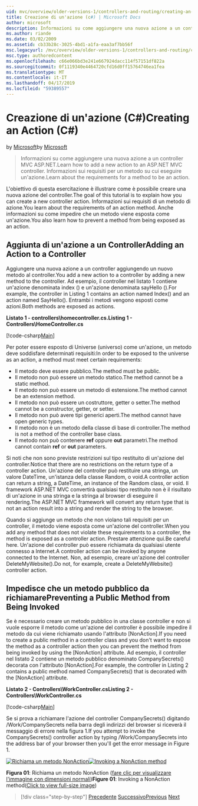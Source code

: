 ```yaml
---
uid: mvc/overview/older-versions-1/controllers-and-routing/creating-an-action-cs
title: Creazione di un'azione (c#) | Microsoft Docs
author: microsoft
description: Informazioni su come aggiungere una nuova azione a un controller MVC ASP.NET. Informazioni sui requisiti per un metodo su cui eseguire un'azione.
ms.author: riande
ms.date: 03/02/2009
ms.assetid: cb33b28c-3025-4bd1-a1fa-eaa3af7bb56f
msc.legacyurl: /mvc/overview/older-versions-1/controllers-and-routing/creating-an-action-cs
msc.type: authoredcontent
ms.openlocfilehash: c66e066bd3e241e667924dacc114f57151df822a
ms.sourcegitcommit: 0f1119340e4464720cfd16d0ff15764746ea1fea
ms.translationtype: MT
ms.contentlocale: it-IT
ms.lasthandoff: 04/17/2019
ms.locfileid: "59389557"
---
```

# <a name="creating-an-action-c"></a><span data-ttu-id="b47df-104">Creazione di un'azione (C#)</span><span class="sxs-lookup"><span data-stu-id="b47df-104">Creating an Action (C#)</span></span>

<span data-ttu-id="b47df-105">by [Microsoft](https://github.com/microsoft)</span><span class="sxs-lookup"><span data-stu-id="b47df-105">by [Microsoft](https://github.com/microsoft)</span></span>

> <span data-ttu-id="b47df-106">Informazioni su come aggiungere una nuova azione a un controller MVC ASP.NET.</span><span class="sxs-lookup"><span data-stu-id="b47df-106">Learn how to add a new action to an ASP.NET MVC controller.</span></span> <span data-ttu-id="b47df-107">Informazioni sui requisiti per un metodo su cui eseguire un'azione.</span><span class="sxs-lookup"><span data-stu-id="b47df-107">Learn about the requirements for a method to be an action.</span></span>


<span data-ttu-id="b47df-108">L'obiettivo di questa esercitazione è illustrare come è possibile creare una nuova azione del controller.</span><span class="sxs-lookup"><span data-stu-id="b47df-108">The goal of this tutorial is to explain how you can create a new controller action.</span></span> <span data-ttu-id="b47df-109">Informazioni sui requisiti di un metodo di azione.</span><span class="sxs-lookup"><span data-stu-id="b47df-109">You learn about the requirements of an action method.</span></span> <span data-ttu-id="b47df-110">Anche informazioni su come impedire che un metodo viene esposta come un'azione.</span><span class="sxs-lookup"><span data-stu-id="b47df-110">You also learn how to prevent a method from being exposed as an action.</span></span>

## <a name="adding-an-action-to-a-controller"></a><span data-ttu-id="b47df-111">Aggiunta di un'azione a un Controller</span><span class="sxs-lookup"><span data-stu-id="b47df-111">Adding an Action to a Controller</span></span>

<span data-ttu-id="b47df-112">Aggiungere una nuova azione a un controller aggiungendo un nuovo metodo al controller.</span><span class="sxs-lookup"><span data-stu-id="b47df-112">You add a new action to a controller by adding a new method to the controller.</span></span> <span data-ttu-id="b47df-113">Ad esempio, il controller nel listato 1 contiene un'azione denominata index () e un'azione denominata sayHello ().</span><span class="sxs-lookup"><span data-stu-id="b47df-113">For example, the controller in Listing 1 contains an action named Index() and an action named SayHello().</span></span> <span data-ttu-id="b47df-114">Entrambi i metodi vengono esposti come azioni.</span><span class="sxs-lookup"><span data-stu-id="b47df-114">Both methods are exposed as actions.</span></span>

<span data-ttu-id="b47df-115">**Listato 1 - controllers\homecontroller.cs.**</span><span class="sxs-lookup"><span data-stu-id="b47df-115">**Listing 1 - Controllers\HomeController.cs**</span></span>

[!code-csharp[Main](creating-an-action-cs/samples/sample1.cs)]

<span data-ttu-id="b47df-116">Per poter essere esposto di Universe (universo) come un'azione, un metodo deve soddisfare determinati requisiti:</span><span class="sxs-lookup"><span data-stu-id="b47df-116">In order to be exposed to the universe as an action, a method must meet certain requirements:</span></span>

- <span data-ttu-id="b47df-117">Il metodo deve essere pubblico.</span><span class="sxs-lookup"><span data-stu-id="b47df-117">The method must be public.</span></span>
- <span data-ttu-id="b47df-118">Il metodo non può essere un metodo statico.</span><span class="sxs-lookup"><span data-stu-id="b47df-118">The method cannot be a static method.</span></span>
- <span data-ttu-id="b47df-119">Il metodo non può essere un metodo di estensione.</span><span class="sxs-lookup"><span data-stu-id="b47df-119">The method cannot be an extension method.</span></span>
- <span data-ttu-id="b47df-120">Il metodo non può essere un costruttore, getter o setter.</span><span class="sxs-lookup"><span data-stu-id="b47df-120">The method cannot be a constructor, getter, or setter.</span></span>
- <span data-ttu-id="b47df-121">Il metodo non può avere tipi generici aperti.</span><span class="sxs-lookup"><span data-stu-id="b47df-121">The method cannot have open generic types.</span></span>
- <span data-ttu-id="b47df-122">Il metodo non è un metodo della classe di base di controller.</span><span class="sxs-lookup"><span data-stu-id="b47df-122">The method is not a method of the controller base class.</span></span>
- <span data-ttu-id="b47df-123">Il metodo non può contenere **ref** oppure **out** parametri.</span><span class="sxs-lookup"><span data-stu-id="b47df-123">The method cannot contain **ref** or **out** parameters.</span></span>

<span data-ttu-id="b47df-124">Si noti che non sono previste restrizioni sul tipo restituito di un'azione del controller.</span><span class="sxs-lookup"><span data-stu-id="b47df-124">Notice that there are no restrictions on the return type of a controller action.</span></span> <span data-ttu-id="b47df-125">Un'azione del controller può restituire una stringa, un valore DateTime, un'istanza della classe Random, o void.</span><span class="sxs-lookup"><span data-stu-id="b47df-125">A controller action can return a string, a DateTime, an instance of the Random class, or void.</span></span> <span data-ttu-id="b47df-126">Il framework ASP.NET MVC convertirà qualsiasi tipo restituito non è il risultato di un'azione in una stringa e la stringa al browser di eseguire il rendering.</span><span class="sxs-lookup"><span data-stu-id="b47df-126">The ASP.NET MVC framework will convert any return type that is not an action result into a string and render the string to the browser.</span></span>

<span data-ttu-id="b47df-127">Quando si aggiunge un metodo che non violano tali requisiti per un controller, il metodo viene esposta come un'azione del controller.</span><span class="sxs-lookup"><span data-stu-id="b47df-127">When you add any method that does not violate these requirements to a controller, the method is exposed as a controller action.</span></span> <span data-ttu-id="b47df-128">Prestare attenzione qui.</span><span class="sxs-lookup"><span data-stu-id="b47df-128">Be careful here.</span></span> <span data-ttu-id="b47df-129">Un'azione del controller può essere richiamata da qualsiasi utente connesso a Internet.</span><span class="sxs-lookup"><span data-stu-id="b47df-129">A controller action can be invoked by anyone connected to the Internet.</span></span> <span data-ttu-id="b47df-130">Non, ad esempio, creare un'azione del controller DeleteMyWebsite().</span><span class="sxs-lookup"><span data-stu-id="b47df-130">Do not, for example, create a DeleteMyWebsite() controller action.</span></span>

## <a name="preventing-a-public-method-from-being-invoked"></a><span data-ttu-id="b47df-131">Impedisce che un metodo pubblico da richiamare</span><span class="sxs-lookup"><span data-stu-id="b47df-131">Preventing a Public Method from Being Invoked</span></span>

<span data-ttu-id="b47df-132">Se è necessario creare un metodo pubblico in una classe controller e non si vuole esporre il metodo come un'azione del controller è possibile impedire il metodo da cui viene richiamato usando l'attributo [NonAction].</span><span class="sxs-lookup"><span data-stu-id="b47df-132">If you need to create a public method in a controller class and you don't want to expose the method as a controller action then you can prevent the method from being invoked by using the [NonAction] attribute.</span></span> <span data-ttu-id="b47df-133">Ad esempio, il controller nel listato 2 contiene un metodo pubblico denominato CompanySecrets() decorata con l'attributo [NonAction].</span><span class="sxs-lookup"><span data-stu-id="b47df-133">For example, the controller in Listing 2 contains a public method named CompanySecrets() that is decorated with the [NonAction] attribute.</span></span>

<span data-ttu-id="b47df-134">**Listato 2 - Controllers\WorkController.cs**</span><span class="sxs-lookup"><span data-stu-id="b47df-134">**Listing 2 - Controllers\WorkController.cs**</span></span>

[!code-csharp[Main](creating-an-action-cs/samples/sample2.cs)]

<span data-ttu-id="b47df-135">Se si prova a richiamare l'azione del controller CompanySecrets() digitando /Work/CompanySecrets nella barra degli indirizzi del browser si riceverà il messaggio di errore nella figura 1.</span><span class="sxs-lookup"><span data-stu-id="b47df-135">If you attempt to invoke the CompanySecrets() controller action by typing /Work/CompanySecrets into the address bar of your browser then you'll get the error message in Figure 1.</span></span>


<span data-ttu-id="b47df-136">[![Richiama un metodo NonAction](creating-an-action-cs/_static/image1.jpg)](creating-an-action-cs/_static/image1.png)</span><span class="sxs-lookup"><span data-stu-id="b47df-136">[![Invoking a NonAction method](creating-an-action-cs/_static/image1.jpg)](creating-an-action-cs/_static/image1.png)</span></span>

<span data-ttu-id="b47df-137">**Figura 01**: Richiama un metodo NonAction ([fare clic per visualizzare l'immagine con dimensioni normali](creating-an-action-cs/_static/image2.png))</span><span class="sxs-lookup"><span data-stu-id="b47df-137">**Figure 01**: Invoking a NonAction method([Click to view full-size image](creating-an-action-cs/_static/image2.png))</span></span>

> [!div class="step-by-step"]
> <span data-ttu-id="b47df-138">[Precedente](creating-a-controller-cs.md)
> [Successivo](asp-net-mvc-routing-overview-vb.md)</span><span class="sxs-lookup"><span data-stu-id="b47df-138">[Previous](creating-a-controller-cs.md)
[Next](asp-net-mvc-routing-overview-vb.md)</span></span>
